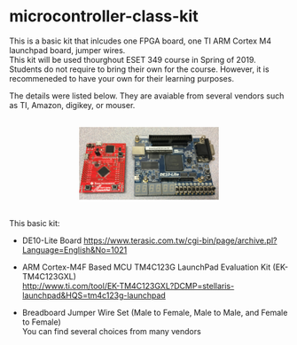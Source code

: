 # microcontroller-class-kit

This is a basic kit that inlcudes one FPGA board, one TI ARM Cortex M4 launchpad board, jumper wires.  <br />
This kit will be used thourghout ESET 349 course in Spring of 2019. Students do not require to bring their own for the course. However, it is recommeneded to have your own for their learning purposes.

The details were listed below. They are avaiable from several vendors such as TI, Amazon, digikey, or mouser. <br />

 <br />
<center><img src="./pic.jpg" width =50%></center>
 <br />

This basic kit:

- DE10-Lite Board
https://www.terasic.com.tw/cgi-bin/page/archive.pl?Language=English&No=1021

- ARM Cortex-M4F Based MCU TM4C123G LaunchPad Evaluation Kit (EK-TM4C123GXL) <br />
http://www.ti.com/tool/EK-TM4C123GXL?DCMP=stellaris-launchpad&HQS=tm4c123g-launchpad

- Breadboard Jumper Wire Set (Male to Female, Male to Male, and Female to Female)  <br />
You can find several choices from many vendors
